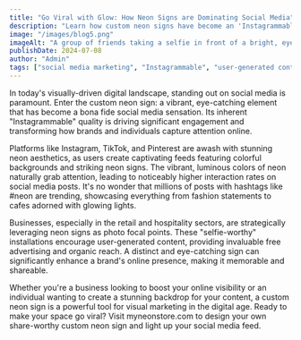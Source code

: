 ```yaml
---
title: "Go Viral with Glow: How Neon Signs are Dominating Social Media"
description: "Learn how custom neon signs have become an 'Instagrammable' sensation, driving engagement and providing invaluable user-generated content for brands and individuals alike."
image: "/images/blog5.png"
imageAlt: "A group of friends taking a selfie in front of a bright, eye-catching custom neon sign in a trendy restaurant."
publishDate: 2024-07-08
author: "Admin"
tags: ["social media marketing", "Instagrammable", "user-generated content", "visual marketing", "home"]
---
```


In today's visually-driven digital landscape, standing out on social media is paramount. Enter the custom neon sign: a vibrant, eye-catching element that has become a bona fide social media sensation. Its inherent "Instagrammable" quality is driving significant engagement and transforming how brands and individuals capture attention online.

Platforms like Instagram, TikTok, and Pinterest are awash with stunning neon aesthetics, as users create captivating feeds featuring colorful backgrounds and striking neon signs. The vibrant, luminous colors of neon naturally grab attention, leading to noticeably higher interaction rates on social media posts. It's no wonder that millions of posts with hashtags like #neon are trending, showcasing everything from fashion statements to cafes adorned with glowing lights.

Businesses, especially in the retail and hospitality sectors, are strategically leveraging neon signs as photo focal points. These "selfie-worthy" installations encourage user-generated content, providing invaluable free advertising and organic reach. A distinct and eye-catching sign can significantly enhance a brand's online presence, making it memorable and shareable.

Whether you're a business looking to boost your online visibility or an individual wanting to create a stunning backdrop for your content, a custom neon sign is a powerful tool for visual marketing in the digital age. Ready to make your space go viral? Visit myneonstore.com to design your own share-worthy custom neon sign and light up your social media feed.
